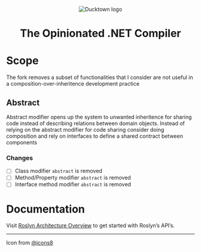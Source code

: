 <p align="center">
<img src="https://img.icons8.com/flat-round/64/000000/rubber-ducky.png" alt="Ducktown logo">
</p>

<h1 align="center">The Opinionated .NET Compiler</h1>

# Scope

The fork removes a subset of functionalities that I consider are not useful in a composition-over-inheritence development practice

## Abstract

Abstract modifier opens up the system to unwanted inheritence for sharing code instead of describing relations between domain objects.
Instead of relying on the abstract modifier for code sharing consider doing composition and rely on interfaces to define a shared contract between components

### Changes

- [ ] Class modifier `abstract` is removed
- [ ] Method/Property modifier `abstract` is removed
- [ ] Interface method modifier `abstract` is removed

# Documentation

Visit [Roslyn Architecture Overview](https://docs.microsoft.com/en-us/dotnet/csharp/roslyn-sdk/compiler-api-model) to get started with Roslyn’s API’s.

---

Icon from <a href="https://icons8.com/">@icons8</a>
